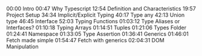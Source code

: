 00:00 Intro
00:47 Why Typescript
12:54 Definition and Characteristics
19:57 Project Setup
34:34 Implicit/Explicit Typing
40:17 Type any
42:13 Union type
46:45 Interface
52:03 Typing Functions
01:03:12 Type Aliases or Interfaces?
01:10:18 Typing Arrays
01:14:51 Tuples
01:21:06 Types Folder
01:24:41 Namespace
01:33:05 Type Assertion
01:36:41 Generics
01:46:01 Fetch made simple
01:54:47 Fetch with generics
02:04:31 DOM Manipulation
